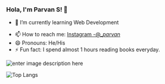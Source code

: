### Hola, I'm Parvan S! 👋

<!-- - 🔭 I’m currently working on ...-->
- 🌱 I’m currently learning Web Development
<!-- - 👯 I’m looking to collaborate on ... -->
<!--- 🤔 I’m looking for help with ... -->
<!-- - 💬 Ask me about ... -->
- 📫 How to reach me: [Instagram -@__parvan_](https://instagram.com/myselfpar1?utm_medium=copy_link)
- 😄 Pronouns: He/His
- ⚡ Fun fact: I spend almost 1 hours reading books everyday.


![enter image description here](https://github-readme-stats.vercel.app/api?username=parvans&&show_icons=true&title_color=05A4F7&icon_color=bb2acf&text_color=daf7dc&bg_color=151515)

![Top Langs](https://github-readme-stats.vercel.app/api/top-langs/?username=parvans&langs_count=8)
